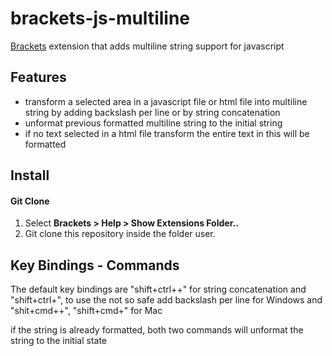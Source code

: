 brackets-js-multiline
=====================

[Brackets](https://github.com/adobe/brackets/) extension that adds multiline string support for javascript


## Features
* transform a selected area in a javascript file or html file into multiline string 
by adding backslash per line or by string concatenation
* unformat previous formatted multiline string to the initial string
* if no text selected in a html file transform the entire text in this will be formatted

## Install

#### Git Clone
1. Select **Brackets > Help > Show Extensions Folder..**
2. Git clone this repository inside the folder user.


## Key Bindings - Commands

The default key bindings are "shift+ctrl++" for string concatenation and "shift+ctrl+\",
to use the not so safe add backslash per line for Windows and "shit+cmd++", "shift+cmd+\" for Mac

if the string is already formatted, both two commands will unformat the string to the
initial state


